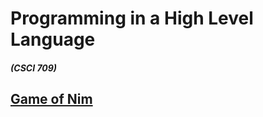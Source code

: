 # Programming in a High Level Language
##### (CSCI 709)

## [Game of Nim](https://github.com/hunter-teacher-cert/cohort-3-summer-work-qvzou/tree/master/programming/1)
